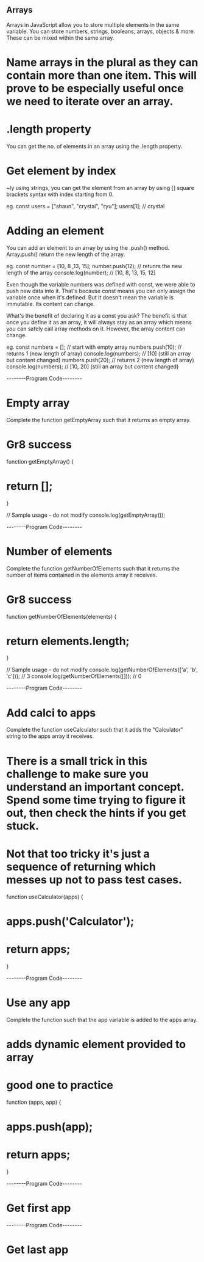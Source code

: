 
## Arrays

Arrays in JavaScript allow you to store multiple elements in the same variable. You can store numbers, strings, booleans, arrays, objects & more. These can be mixed within the same array.

# Name arrays in the plural as they can contain more than one item. This will prove to be especially useful once we need to iterate over an array.

# .length property

You can get the no. of elements in an array using the .length property.

# Get element by index

~ly using strings, you can get the element from an array by using [] square brackets syntax with index starting from 0.

eg. const users = ["shaun", "crystal", "ryu"];
    users[1]; // crystal

# Adding an element

You can add an element to an array by using the .push() method. Array.push() return the new length of the array.

eg. const number = [10, 8 ,13, 15];
    number.push(12); // retunrs the new length of the array
    console.log(number); // [10, 8, 13, 15, 12]

Even though the variable numbers was defined with const, we were able to push new data into it.
That's because const means you can only assign the variable once when it's defined. But it doesn't mean the variable is immutable. Its content can change.

What's the benefit of declaring it as a const you ask? The benefit is that once you define it as an array, it will always stay as an array which means you can safely call array methods on it. However, the array content can change.

eg. const numbers = []; // start with empty array
    numbers.push(10); // returns 1 (new length of array)
    console.log(numbers); // [10] (still an array but content changed)
    numbers.push(20); // returns 2 (new length of array)
    console.log(numbers); // [10, 20] (still an array but content changed)


--------Program Code--------
# Empty array
Complete the function getEmptyArray such that it returns an empty array.
# Gr8 success 

function getEmptyArray() {
# return [];
}

// Sample usage - do not modify
console.log(getEmptyArray());


--------Program Code--------
# Number of elements
Complete the function getNumberOfElements such that it returns the number of items contained in the elements array it receives.

# Gr8 success
function getNumberOfElements(elements) {
# return elements.length;
}

// Sample usage - do not modify
console.log(getNumberOfElements(['a', 'b', 'c'])); // 3
console.log(getNumberOfElements([])); // 0


--------Program Code--------
# Add calci to apps
Complete the function useCalculator such that it adds the "Calculator" string to the apps array it receives.
# There is a small trick in this challenge to make sure you understand an important concept. Spend some time trying to figure it out, then check the hints if you get stuck.

# Not that too tricky it's just a sequence of returning which messes up not to pass test cases.

function useCalculator(apps) {
 # apps.push('Calculator');
 # return apps;
}


--------Program Code--------
# Use any app
Complete the function such that the app variable is added to the apps array.

# adds dynamic element provided to array
# good one to practice

function (apps, app) {
# apps.push(app);
# return apps;
}


--------Program Code--------
# Get first app

--------Program Code--------
# Get last app